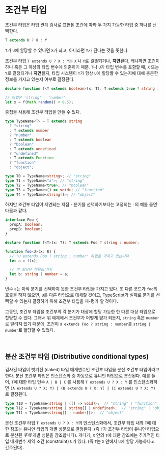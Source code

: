 # 조건부 타입

조건부 타입은 타입 관계 검사로 표현된 조건에 따라 두 가지 가능한 타입 중 하나를 선택한다.

```ts
T extends U ? X : Y
```

`T`가 `U`에 할당할 수 있다면 `X`가 되고, 아니라면 `Y`가 된다는 것을 뜻한다.

조건부 타입 `T extends U ? X : Y`는 `X` 나 `Y`로 *결정*되거나, **지연**된다, 왜냐하면 조건이 하나 혹은 그 이상의 타입 변수에 의존하기 때문. `T`나 `U`가 타입 변수를 포함할 때, `X` 또는 `Y`로 결정되거나 **지연**될지, 타입 시스템이 `T`가 항상 `U`에 할당할 수 있는지에 대해 충분한 정보를 가지고 있는지 여부로 결정된다.

```ts
declare function f<T extends boolean>(x: T): T extends true ? string : number;

// 타입은 'string' | 'number'
let x = f(Math.random() < 0.5);
```

중첩을 사용해 조건부 타입을 만들 수 있다.

```ts
type TypeName<T> = T extends string
  ? "string"
  : T extends number
  ? "number"
  : T extends boolean
  ? "boolean"
  : T extends undefined
  ? "undefined"
  : T extends Function
  ? "function"
  : "object";

type T0 = TypeName<string>; // "string"
type T1 = TypeName<"a">; // "string"
type T2 = TypeName<true>; // "boolean"
type T3 = TypeName<() => void>; // "function"
type T4 = TypeName<string[]>; // "object"
```

하지만 조건부 타입이 지연되는 지점 - 분기를 선택하기보다는 고정되는 `-`의 예를 들면 다음과 같다.

```ts
interface Foo {
  propA: boolean;
  propB: boolean;
}

declare function f<T>(x: T): T extends Foo ? string : number;

function foo<U>(x: U) {
  // 'U extends Foo ? string : number' 타입을 가지고 있습니다
  let a = f(x);

  // 이 할당은 허용됩니다!
  let b: string | number = a;
}
```

변수 `a`는 아직 분기를 선택하지 못한 조건부 타입을 가지고 있다. 또 다른 코드가 `foo`의 호출을 하지 않으면, `U`를 다른 타입으로 대체할 겻이고, TypeScript가 실제로 분기를 선택할 수 있는지 결정하기 위해 조건부 타입을 재-평가 할 것이다.

그동안, 조건부 타입을 조건부의 각 분기가 대상에 할당 가능한 한 다른 대상 타입으로 할당할 수 있다. 그래서 위 예제에서 조건부가 어떻게 평가 되든지, `string` 혹은 `number`로 알려져 있기 때문에, 조건이 `U extends Foo ? string : number`를 `string | number`로 할당할 수 있었다.

<br/>

## 분산 조건부 타입 (Distributive conditional types)

검사된 타입이 벗겨진 (naked) 타입 매개변수인 조건부 타입을 분산 조건부 타입이라고 한다. 분산 조건부 타입은 인스턴스화 중 자동으로 유니언 타입으로 분산된다. 예를 들어, `T`에 대한 타입 인수 `A | B | C` 를 사용해 `T extends U ? X : Y` 를 인스턴스화하면 `(A extends U ? X: Y) | (B extends U ? X: Y) | (C extends U ? X: Y)` 로 결정된다.

```ts
type T10 = TypeName<string | (() => void)>;  // "string" | "function"
type T12 = TypeName<string | string[] | undefined>;  // "string" | "object" | "undefined"
type T11 = TypeName<string[] | number[]>;  // "object"
```

분산 조건부 타입 `T extends U ? X : Y`의 인스턴스화에서, 조건부 타입 내의 `T`에 대한 참조는 유니언 타입의 개별 성분으로 결정된다. (즉 `T`가 조건부 타입이 유니언 타입으로 분산된 *후에* 개별 성분을 참조합니다). 게다가, `X` 안의 `T`에 대한 참조에는 추가적인 타입 매개변수 제약 조건 (constraint) `U`가 있다. (즉 `T`는 `X` 안에서 `U`에 할당 가능하다고 간주된다).


